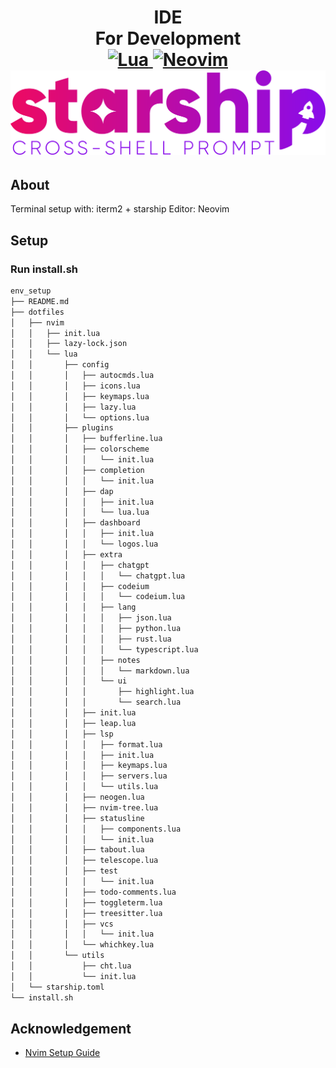 <h1 align="center">IDE<br> For Development
<br>
<a href="https://www.lua.org/">
<img
    alt="Lua"
    src="https://img.shields.io/badge/lua-%232C2D72.svg?style=for-the-badge&logo=lua&logoColor=white">
</a>
<a href="https://github.com/neovim/neovim">
<img
    alt="Neovim"
    src="https://img.shields.io/badge/NeoVim-%2357A143.svg?&style=for-the-badge&logo=neovim&logoColor=white">
</a>
<a href="https://starship.rs/">
<img
    alt="Starship"
    src="https://raw.githubusercontent.com/starship/starship/master/media/logo.png">
</a>
</h1>

## About

Terminal setup with: iterm2 + starship 
Editor: Neovim 

## Setup

### Run install.sh

```sh
env_setup
├── README.md
├── dotfiles
│   ├── nvim
│   │   ├── init.lua
│   │   ├── lazy-lock.json
│   │   └── lua
│   │       ├── config
│   │       │   ├── autocmds.lua
│   │       │   ├── icons.lua
│   │       │   ├── keymaps.lua
│   │       │   ├── lazy.lua
│   │       │   └── options.lua
│   │       ├── plugins
│   │       │   ├── bufferline.lua
│   │       │   ├── colorscheme
│   │       │   │   └── init.lua
│   │       │   ├── completion
│   │       │   │   └── init.lua
│   │       │   ├── dap
│   │       │   │   ├── init.lua
│   │       │   │   └── lua.lua
│   │       │   ├── dashboard
│   │       │   │   ├── init.lua
│   │       │   │   └── logos.lua
│   │       │   ├── extra
│   │       │   │   ├── chatgpt
│   │       │   │   │   └── chatgpt.lua
│   │       │   │   ├── codeium
│   │       │   │   │   └── codeium.lua
│   │       │   │   ├── lang
│   │       │   │   │   ├── json.lua
│   │       │   │   │   ├── python.lua
│   │       │   │   │   ├── rust.lua
│   │       │   │   │   └── typescript.lua
│   │       │   │   ├── notes
│   │       │   │   │   └── markdown.lua
│   │       │   │   └── ui
│   │       │   │       ├── highlight.lua
│   │       │   │       └── search.lua
│   │       │   ├── init.lua
│   │       │   ├── leap.lua
│   │       │   ├── lsp
│   │       │   │   ├── format.lua
│   │       │   │   ├── init.lua
│   │       │   │   ├── keymaps.lua
│   │       │   │   ├── servers.lua
│   │       │   │   └── utils.lua
│   │       │   ├── neogen.lua
│   │       │   ├── nvim-tree.lua
│   │       │   ├── statusline
│   │       │   │   ├── components.lua
│   │       │   │   └── init.lua
│   │       │   ├── tabout.lua
│   │       │   ├── telescope.lua
│   │       │   ├── test
│   │       │   │   └── init.lua
│   │       │   ├── todo-comments.lua
│   │       │   ├── toggleterm.lua
│   │       │   ├── treesitter.lua
│   │       │   ├── vcs
│   │       │   │   └── init.lua
│   │       │   └── whichkey.lua
│   │       └── utils
│   │           ├── cht.lua
│   │           └── init.lua
│   └── starship.toml
└── install.sh
```
## Acknowledgement
- [Nvim Setup Guide](https://alpha2phi.medium.com/learn-neovim-the-practical-way-8818fcf4830f)